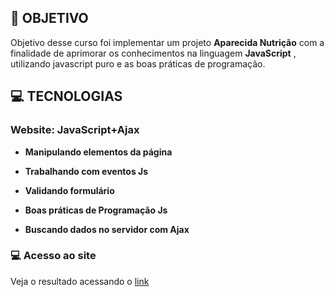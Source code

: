 
## **:rocket: OBJETIVO**
Objetivo desse curso foi implementar um projeto **Aparecida Nutrição** com a finalidade de aprimorar os conhecimentos na linguagem **JavaScript** , utilizando javascript puro e as boas práticas de programação.


## **:computer: TECNOLOGIAS**

### **Website: JavaScript+Ajax**

 - **Manipulando elementos da página** 
 
 - **Trabalhando com eventos Js** 
  
 - **Validando formulário** 
 
 - **Boas práticas de Programação Js** 
  
 - **Buscando dados no servidor com Ajax** 
 
 
 
  
  ### :computer: Acesso ao site 

Veja o resultado acessando o [link](https://aparecida-nutricaoimc.netlify.app//) 








